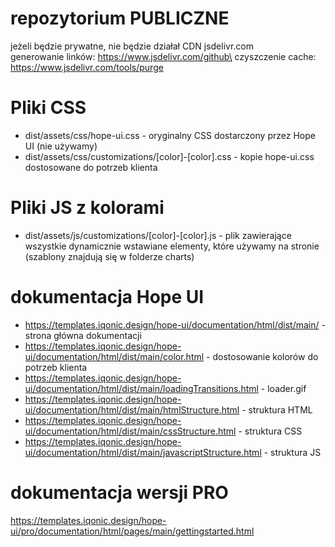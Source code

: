 # repozytorium PUBLICZNE
jeżeli będzie prywatne, nie będzie działał CDN jsdelivr.com\
generowanie linków: https://www.jsdelivr.com/github\
czyszczenie cache: https://www.jsdelivr.com/tools/purge

# Pliki CSS
- dist/assets/css/hope-ui.css - oryginalny CSS dostarczony przez Hope UI (nie używamy)
- dist/assets/css/customizations/[color]-[color].css - kopie hope-ui.css dostosowane do potrzeb klienta

# Pliki JS z kolorami
- dist/assets/js/customizations/[color]-[color].js - plik zawierające wszystkie dynamicznie wstawiane elementy, które używamy na stronie (szablony znajdują się w folderze charts)

# dokumentacja Hope UI
- https://templates.iqonic.design/hope-ui/documentation/html/dist/main/ - strona główna dokumentacji
- https://templates.iqonic.design/hope-ui/documentation/html/dist/main/color.html - dostosowanie kolorów do potrzeb klienta
- https://templates.iqonic.design/hope-ui/documentation/html/dist/main/loadingTransitions.html - loader.gif
- https://templates.iqonic.design/hope-ui/documentation/html/dist/main/htmlStructure.html - struktura HTML
- https://templates.iqonic.design/hope-ui/documentation/html/dist/main/cssStructure.html - struktura CSS
- https://templates.iqonic.design/hope-ui/documentation/html/dist/main/javascriptStructure.html - struktura JS

# dokumentacja wersji PRO
https://templates.iqonic.design/hope-ui/pro/documentation/html/pages/main/gettingstarted.html
